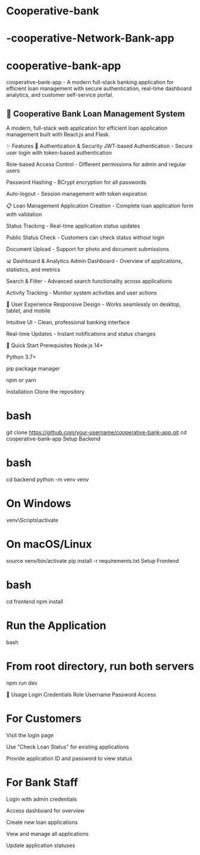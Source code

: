 ﻿# Cooperative-bank
# -cooperative-Network-Bank-app
# cooperative-bank-app
cooperative-bank-app - A modern full-stack banking application for efficient loan management with secure authentication, real-time dashboard analytics, and customer self-service portal.

## 🏦 Cooperative Bank Loan Management System ##
A modern, full-stack web application for efficient loan application management built with React.js and Flask.

✨ Features
🔐 Authentication & Security
JWT-based Authentication - Secure user login with token-based authentication

Role-based Access Control - Different permissions for admin and regular users

Password Hashing - BCrypt encryption for all passwords

Auto-logout - Session management with token expiration

📋 Loan Management
Application Creation - Complete loan application form with validation

Status Tracking - Real-time application status updates

Public Status Check - Customers can check status without login

Document Upload - Support for photo and document submissions

📊 Dashboard & Analytics
Admin Dashboard - Overview of applications, statistics, and metrics

Search & Filter - Advanced search functionality across applications

Activity Tracking - Monitor system activities and user actions

🎨 User Experience
Responsive Design - Works seamlessly on desktop, tablet, and mobile

Intuitive UI - Clean, professional banking interface

Real-time Updates - Instant notifications and status changes

🚀 Quick Start
Prerequisites
Node.js 14+

Python 3.7+

pip package manager

npm or yarn

Installation
Clone the repository

# bash
git clone https://github.com/your-username/cooperative-bank-app.git
cd cooperative-bank-app
Setup Backend

# bash
cd backend
python -m venv venv

# On Windows
venv\Scripts\activate
# On macOS/Linux
source venv/bin/activate
pip install -r requirements.txt
Setup Frontend

# bash
cd frontend
npm install

# Run the Application
bash
# From root directory, run both servers
npm run dev

📖 Usage
Login Credentials
Role	Username	Password	Access

# For Customers
Visit the login page

Use "Check Loan Status" for existing applications

Provide application ID and password to view status

# For Bank Staff
Login with admin credentials

Access dashboard for overview

Create new loan applications

View and manage all applications

Update application statuses



